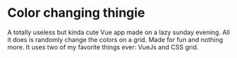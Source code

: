 # Color changing thingie
A totally useless but kinda cute Vue app made on a lazy sunday evening. All it does is randomly change the colors on a grid. Made for fun and nothing more. It uses two of my favorite things ever: VueJs and CSS grid.

